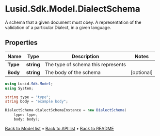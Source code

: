 # Lusid.Sdk.Model.DialectSchema
A schema that a given document must obey. A representation of the validation of a particular Dialect,  in a given language.

## Properties

Name | Type | Description | Notes
------------ | ------------- | ------------- | -------------
**Type** | **string** | The type of schema this represents | 
**Body** | **string** | The body of the schema | [optional] 

```csharp
using Lusid.Sdk.Model;
using System;

string type = "type";
string body = "example body";

DialectSchema dialectSchemaInstance = new DialectSchema(
    type: type,
    body: body);
```

[Back to Model list](../README.md#documentation-for-models) &#8226; [Back to API list](../README.md#documentation-for-api-endpoints) &#8226; [Back to README](../README.md)

